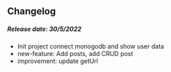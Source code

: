 ## Changelog

##### Release date: 30/5/2022
- Init project connect monogodb and show user data
- new-feature: Add posts, add CRUD post
- improvement: update getUrl
